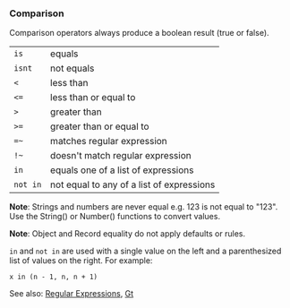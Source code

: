 ### Comparison

Comparison operators always produce a boolean result (true or false).

|  |  | 
| :---- | :---- |
| `is` | equals | 
| `isnt` | not equals | 
| `<` | less than | 
| `<=` | less than or equal to | 
| `>` | greater than | 
| `>=` | greater than or equal to | 
| `=~` | matches regular expression | 
| `!~` | doesn't match regular expression | 
| `in` | equals one of a list of expressions | 
| `not in` | not equal to any of a list of expressions | 


**Note**: Strings and numbers are never equal e.g. 123 is not equal to "123". Use the String() or Number() functions to convert values.

**Note**: Object and Record equality do not apply defaults or rules.

`in` and `not in` are used with a single value on the left and a parenthesized list of values on the right. For example:

``` suneido
x in (n - 1, n, n + 1)
```

See also: [Regular Expressions](<../Regular Expressions.md>), [Gt](<../Reference/Gt.md>)